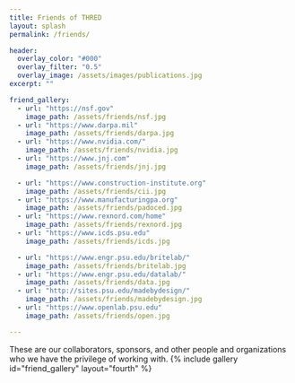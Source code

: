 ```yaml
---
title: Friends of THRED
layout: splash
permalink: /friends/

header:
  overlay_color: "#000"
  overlay_filter: "0.5"
  overlay_image: /assets/images/publications.jpg
excerpt: ""

friend_gallery:
  - url: "https://nsf.gov"
    image_path: /assets/friends/nsf.jpg
  - url: "https://www.darpa.mil"
    image_path: /assets/friends/darpa.jpg
  - url: "https://www.nvidia.com/"
    image_path: /assets/friends/nvidia.jpg
  - url: "https://www.jnj.com"
    image_path: /assets/friends/jnj.jpg

  - url: "https://www.construction-institute.org"
    image_path: /assets/friends/cii.jpg
  - url: "https://www.manufacturingpa.org"
    image_path: /assets/friends/padoced.jpg
  - url: "https://www.rexnord.com/home"
    image_path: /assets/friends/rexnord.jpg
  - url: "https://www.icds.psu.edu"
    image_path: /assets/friends/icds.jpg

  - url: "https://www.engr.psu.edu/britelab/"
    image_path: /assets/friends/britelab.jpg
  - url: "https://www.engr.psu.edu/datalab/"
    image_path: /assets/friends/data.jpg
  - url: "http://sites.psu.edu/madebydesign/"
    image_path: /assets/friends/madebydesign.jpg
  - url: "https://www.openlab.psu.edu"
    image_path: /assets/friends/open.jpg

---
```

These are our collaborators, sponsors, and other people and organizations who we have the privilege of working with.
{% include gallery id="friend_gallery" layout="fourth" %}
